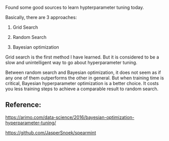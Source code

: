 Found some good sources to learn hypterparameter tuning today. 


Basically, there are 3 approaches: 

1. Grid Search 

2. Random Search 

3. Bayesian optimization  

Grid search is the first method I have learned. But it is considered to be a slow and unintelligent way to go about hyperparameter tuning. 

Between random search and Bayesian optimization, it does not seem as if any one of them outperforms the other in general. But when training time is critical, Bayesian hyperparameter optimization is a better choice. It costs you less training steps to achieve a comparable result to random search.  

## Reference: 

https://arimo.com/data-science/2016/bayesian-optimization-hyperparameter-tuning/ 

https://github.com/JasperSnoek/spearmint 

 